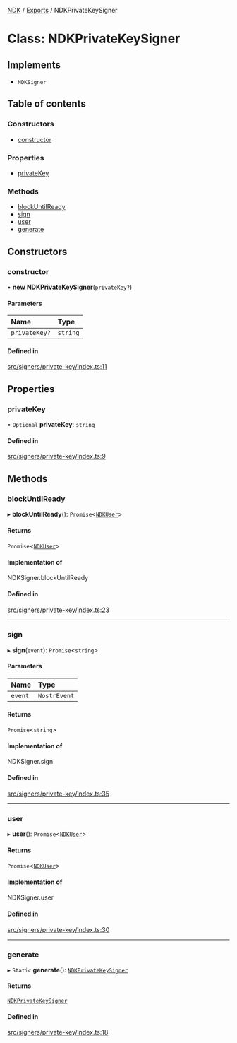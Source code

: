 [NDK](../README.md) / [Exports](../modules.md) / NDKPrivateKeySigner

# Class: NDKPrivateKeySigner

## Implements

- `NDKSigner`

## Table of contents

### Constructors

- [constructor](NDKPrivateKeySigner.md#constructor)

### Properties

- [privateKey](NDKPrivateKeySigner.md#privatekey)

### Methods

- [blockUntilReady](NDKPrivateKeySigner.md#blockuntilready)
- [sign](NDKPrivateKeySigner.md#sign)
- [user](NDKPrivateKeySigner.md#user)
- [generate](NDKPrivateKeySigner.md#generate)

## Constructors

### constructor

• **new NDKPrivateKeySigner**(`privateKey?`)

#### Parameters

| Name | Type |
| :------ | :------ |
| `privateKey?` | `string` |

#### Defined in

[src/signers/private-key/index.ts:11](https://github.com/nostr-dev-kit/ndk/blob/7898849/src/signers/private-key/index.ts#L11)

## Properties

### privateKey

• `Optional` **privateKey**: `string`

#### Defined in

[src/signers/private-key/index.ts:9](https://github.com/nostr-dev-kit/ndk/blob/7898849/src/signers/private-key/index.ts#L9)

## Methods

### blockUntilReady

▸ **blockUntilReady**(): `Promise`<[`NDKUser`](NDKUser.md)\>

#### Returns

`Promise`<[`NDKUser`](NDKUser.md)\>

#### Implementation of

NDKSigner.blockUntilReady

#### Defined in

[src/signers/private-key/index.ts:23](https://github.com/nostr-dev-kit/ndk/blob/7898849/src/signers/private-key/index.ts#L23)

___

### sign

▸ **sign**(`event`): `Promise`<`string`\>

#### Parameters

| Name | Type |
| :------ | :------ |
| `event` | `NostrEvent` |

#### Returns

`Promise`<`string`\>

#### Implementation of

NDKSigner.sign

#### Defined in

[src/signers/private-key/index.ts:35](https://github.com/nostr-dev-kit/ndk/blob/7898849/src/signers/private-key/index.ts#L35)

___

### user

▸ **user**(): `Promise`<[`NDKUser`](NDKUser.md)\>

#### Returns

`Promise`<[`NDKUser`](NDKUser.md)\>

#### Implementation of

NDKSigner.user

#### Defined in

[src/signers/private-key/index.ts:30](https://github.com/nostr-dev-kit/ndk/blob/7898849/src/signers/private-key/index.ts#L30)

___

### generate

▸ `Static` **generate**(): [`NDKPrivateKeySigner`](NDKPrivateKeySigner.md)

#### Returns

[`NDKPrivateKeySigner`](NDKPrivateKeySigner.md)

#### Defined in

[src/signers/private-key/index.ts:18](https://github.com/nostr-dev-kit/ndk/blob/7898849/src/signers/private-key/index.ts#L18)
